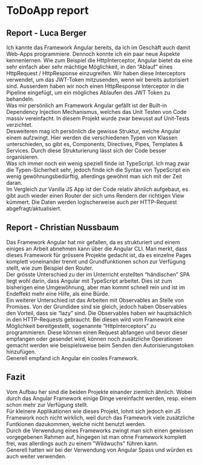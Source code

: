 # ToDoApp report

## Report - Luca Berger
Ich kannte das Framework Angular bereits, da ich im Geschäft auch damit Web-Apps programmiere. Dennoch konnte ich ein paar neue Aspekte kennenlernen.
Wie zum Beispiel die HttpInterceptor, Angular bietet da eine sehr einfach aber sehr mächtige Möglichkeit, in den “Ablauf” eines HttpRequest / HttpResponse einzugreifen.
Wir haben diese Interceptors verwendet, um das JWT-Token mitzusenden, wenn wir bereits autorisiert sind. Ausserdem haben wir noch einen HttpResponse Interceptor in die Pipeline eingefügt, um ein mögliches Ablaufen des JWT Token zu behandeln.  
Was mir persönlich am Framework Angular gefällt ist der Built-in Dependency Injection Mechanismus, welches das Unit Testen von Code massiv vereinfacht. In diesem Projekt wurde zwar bewusst auf Unit-Tests verzichtet.  
Desweiteren mag ich persönlich die gewisse Struktur, welche Angular einem aufzwingt. Hier werden die verschiedenen Typen von Klassen unterschieden, so gibt es, Components, Directives, Pipes, Templates & Services.
Durch diese Strukturierung lässt sich der Code besser organisieren.  
Was ich immer noch ein wenig speziell finde ist TypeScript. Ich mag zwar die Typen-Sicherheit sehr, jedoch finde ich die Syntax von TypeScript ein wenig gewöhnungsbedürftig, allerdings gewöhnt man sich mit der Zeit daran.  
Im Vergleich zur Vanilla JS App ist der Code relativ ähnlich aufgebaut, es gibt auch wieder einen Router der sich ums Rendern der richtigen View kümmert.
Die Daten werden logischerweise auch per HTTP-Request abgefragt/aktualisiert.

## Report - Christian Nussbaum 
Das Framework Angular hat mir gefallen, da es strukturiert und einem einiges an Arbeit abnehmen kann über die Angular CLI. Man merkt, dass dieses Framework für grössere Projekte gedacht ist, da es einzelne Pages komplett voneinander trennt und Grundfunktionen schon zur Verfügung stellt, wie zum Beispiel den Router.  
Der grösste Unterschied zu der im Unterricht erstellten “händischen” SPA liegt wohl darin, dass Angular mit TypeScript arbeitet. Dies ist zum bisherigen eine Umgewöhnung, aber man kommt schnell rein und ist im Endeffekt mehr eine Hilfe, als eine Bürde.  
Ein weiterer Unterschied ist das Arbeiten mit Observables an Stelle von Promises. Von der Grundidee sind sie gleich, jedoch haben Observables den Vorteil, dass sie “lazy” sind.
Die Observables haben wir hauptsächlich in den HTTP-Requests gebraucht. Bei diesen wird vom Framework eine Möglichkeit bereitgestellt, sogenannte “HttpInterceptors” zu programmieren. Diese können einen Request abfangen und bevor dieser empfangen oder gesendet wird, können noch zusätzliche Operationen gemacht werden wie beispielsweise beim Senden den Autorisierungstoken hinzufügen.  
Generell empfand ich Angular ein cooles Framework.


## Fazit
Vom Aufbau her sind die beiden Projekte einander ziemlich ähnlich. 
Wobei durch das Angular Framework einige Dinge vereinfacht werden, resp. einem schon mehr zur Verfügung stellt.  
Für kleinere Applikationen wie dieses Projekt, lohnt sich jedoch ein JS Framework noch nicht wirklich, weil durch das Framework viele zusätzliche Funtkionen dazukommen, welche nicht benutzt werden.  
Durch die Verwendung eines Frameworks zwingt man sich einen gewissen vorgegebenen Rahmen auf, hingegen ist man ohne Framework komplett frei, was allerdings auch zu einem "Wildwuchs" führen kann.  
Generell hatten wir bei der Verwendung von Angular Spass und würden es auch weiter verwenden.

